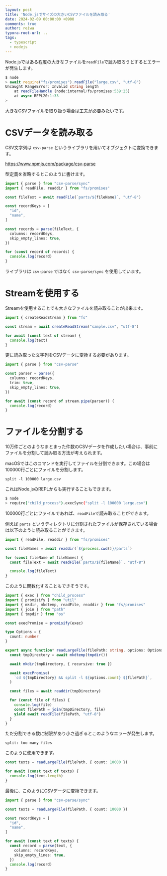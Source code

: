 ```yaml
---
layout: post
title: 'Node.jsでサイズの大きいCSVファイルを読み取る'
date: 2024-02-09 00:00:00 +0900
comments: true
author: reiwa
typora-root-url: ..
tags:
  - typescript
  - nodejs
---
```


Node.jsではある程度の大きなファイルを`readFile`で読み取ろうとするとエラーが発生します。

```ts
$ node
> await require("fs/promises").readFile("large.csv", "utf-8")
Uncaught RangeError: Invalid string length
    at readFileHandle (node:internal/fs/promises:539:25)
    at async REPL20:1:33
>
```

大きなCSVファイルを取り扱う場合は工夫が必要みたいです。

# CSVデータを読み取る

CSV文字列は `csv-parse` というライブラリを用いてオブジェクトに変換できます。

https://www.npmjs.com/package/csv-parse

型定義を省略するとこのように書けます。

```ts
import { parse } from "csv-parse/sync"
import { readFile, readdir } from "fs/promises"

const fileText = await readFile(`parts/${fileName}`, "utf-8")

const recordKeys = [
  "id",
  "name",
]

const records = parse(fileText, {
  columns: recordKeys,
  skip_empty_lines: true,
})

for (const record of records) {
  console.log(record)
}
```

ライブラリは `csv-parse` ではなく `csv-parse/sync` を使用しています。

# Streamを使用する

Streamを使用することでも大きなファイルを読み取ることが出来ます。

```ts
import { createReadStream } from "fs"

const stream = await createReadStream("sample.csv", "utf-8")

for await (const text of stream) {
  console.log(text)
}
```

更に読み取った文字列をCSVデータに変換する必要があります。

```ts
import { parse } from "csv-parse"

const parser = parse({
  columns: recordKeys,
  trim: true,
  skip_empty_lines: true,
})

for await (const record of stream.pipe(parser)) {
  console.log(record)
}
```

# ファイルを分割する

10万件ごとのようなまとまった件数のCSVデータを作成したい場合は、事前にファイルを分割して読み取る方法が考えられます。

macOSではこのコマンドを実行してファイルを分割できます。この場合は100000行ごとにファイルを分割します。

```
split -l 100000 large.csv
```

これはNode.jsのREPLからも実行することもできます。

```bash
$ node
> require("child_process").execSync("split -l 100000 large.csv")
```

100000行ごとにファイルであれば、`readFile`で読み取ることができます。

例えば `parts` というディレクトリに分割されたファイルが保存されている場合は以下のように読み取ることができます。

```ts
import { readFile, readdir } from "fs/promises"

const fileNames = await readdir(`${process.cwd()}/parts`)

for (const fileName of fileNames) {
  const fileText = await readFile(`parts/${fileName}`, "utf-8")

  console.log(fileText)
}
```

このように関数化することもできそうです。

```ts
import { exec } from "child_process"
import { promisify } from "util"
import { mkdir, mkdtemp, readFile, readdir } from "fs/promises"
import { join } from "path"
import { tmpdir } from "os"

const execPromise = promisify(exec)

type Options = {
  count: number
}

export async function* readLargeFile(filePath: string, options: Options) {
  const tmpDirectory = await mkdtemp(tmpdir())

  await mkdir(tmpDirectory, { recursive: true })

  await execPromise(
    `cd ${tmpDirectory} && split -l ${options.count} ${filePath}`,
  )

  const files = await readdir(tmpDirectory)

  for (const file of files) {
    console.log(file)
    const filePath = join(tmpDirectory, file)
    yield await readFile(filePath, "utf-8")
  }
}
```

ただ分割できる数に制限があり小さ過ぎるとこのようなエラーが発生します。

```
split: too many files
```

このように使用できます。

```ts
const texts = readLargeFile(filePath, { count: 10000 })

for await (const text of texts) {
  console.log(text.length)
}
```

最後に、このようにCSVデータに変換できます。

```ts
import { parse } from "csv-parse/sync"

const texts = readLargeFile(filePath, { count: 10000 })

const recordKeys = [
  "id",
  "name",
]

for await (const text of texts) {
  const record = parse(text, {
    columns: recordKeys,
    skip_empty_lines: true,
  })
  console.log(record)
}
```
